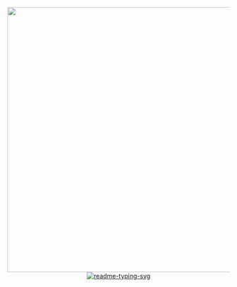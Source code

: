 <center>
  <p align="center">
    <a href="#">
      <img width="600" src="https://github-profile-trophy.vercel.app/?username=tripleseven190504&theme=dracula">
    </a>
    <a href="#">
      <img src="https://readme-typing-svg.herokuapp.com?font=Rubik+Doodle+Shadow&amp;pause=1000&amp;color=6272A4&amp;center=true&amp;random=false&amp;width=435&amp;lines=Welcome+to+Ta+Tuan+Anh's+profile!" alt="readme-typing-svg">
    </a>
  </p>
</center>
